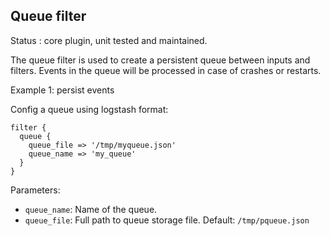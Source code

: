 Queue filter
---

Status : core plugin, unit tested and maintained.

The queue filter is used to create a persistent queue between inputs and filters. Events in the queue will be processed in case of crashes or restarts.

Example 1: persist events

Config a queue using logstash format:
````
filter {
  queue {
    queue_file => '/tmp/myqueue.json'
    queue_name => 'my_queue'
  }
}
````


Parameters:

* ``queue_name``: Name of the queue.
* ``queue_file``: Full path to queue storage file. Default: ```/tmp/pqueue.json```
